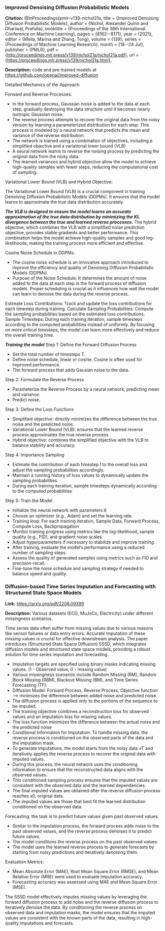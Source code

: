 ### Improved Denoising Diffusion Probabilistic Models

**Citation:** @InProceedings{pmlr-v139-nichol21a,
  title = 	 {Improved Denoising Diffusion Probabilistic Models},
  author =       {Nichol, Alexander Quinn and Dhariwal, Prafulla},
  booktitle = 	 {Proceedings of the 38th International Conference on Machine Learning},
  pages = 	 {8162--8171},
  year = 	 {2021},
  editor = 	 {Meila, Marina and Zhang, Tong},
  volume = 	 {139},
  series = 	 {Proceedings of Machine Learning Research},
  month = 	 {18--24 Jul},
  publisher =    {PMLR},
  pdf = 	 {http://proceedings.mlr.press/v139/nichol21a/nichol21a.pdf},
  url = 	 {https://proceedings.mlr.press/v139/nichol21a.html},

**Description:**
code and pre-trained models at https://github.com/openai/improved-diffusion 

Detailed Mechanics of the Approach

Forward and Reverse Processes:

- In the forward process, Gaussian noise is added to the data at each step, gradually destroying the data structure until it becomes nearly isotropic Gaussian noise.
- The reverse process attempts to recover the original data from the noisy version by learning a parameterized distribution for each step. This process is modeled by a neural network that predicts the mean and variance of the reverse distribution.
- The network is trained using a combination of objectives, including a simplified objective and a variational lower bound (VLB)
- A neural network learns to reverse the noising process by predicting the original data from the noisy data.
- The learned variances and hybrid objective allow the model to achieve high-quality samples with fewer steps, reducing the computational cost of sampling.

Variational Lower Bound (VLB) and Hybrid Objective:

The Variational Lower Bound (VLB) is a crucial component in training Denoising Diffusion Probabilistic Models (DDPMs). It ensures that the model learns to approximate the true data distribution accurately. 

***The VLB is designed to ensure the model learns an accurate approximation of the true data distribution by minimizing the KL divergence between the true and learned reverse processes.*** The hybrid objective, which combines the VLB with a simplified noise prediction objective, provides stable gradients and better performance. This combination helps the model achieve high-quality samples and good log-likelihoods, making the training process more efficient and effective.

Cosine Noise Schedule in DDPMs:

- The cosine noise schedule is an innovative approach introduced to improve the efficiency and quality of Denoising Diffusion Probabilistic Models (DDPMs).
- Purpose of the Noise Schedule: It determines the amount of noise added to the data at each step in the forward process of diffusion models. Proper scheduling is crucial as it influences how well the model can learn to denoise the data during the reverse process.

Estimate Loss Contributions: Track and update the loss contributions for each timestep during training.
Calculate Sampling Probabilities: Compute the sampling probabilities based on the estimated loss contributions.
Sample Timesteps: During each training iteration, sample timesteps according to the computed probabilities instead of uniformly.
By focusing on more critical timesteps, the model can learn more effectively and reduce the overall training time.

***Training the model***
Step 1: Define the Forward Diffusion Process
- Set the total number of timesteps T.
- Define noise schedule, linear or cosine. Cosine is often used for improved performance.
- The forward process that adds Gausian noise to the data.
  
Step 2: Formulate the Reverse Process
- Parameterize the Reverse Process by a neural network, predicting mean and variance.
- Predict noise.

Step 3: Define the Loss Functions
- Simplified objective: directly minimizes the difference between the true noise and the predicted noise.
- Variational Lower Bound (VLB): ensures that the learned reverse process approximates the true reverse process
- Hybrid objective: combines the simplified objective with the VLB to balance stability and accuracy.

Step 4: Importance Sampling
- Estimate the contribution of each timestep 𝑡 to the overall loss and adjust the sampling probabilities accordingly.
- Maintain a running history of loss values to dynamically update the sampling probabilities.
- During each training iteration, sample timesteps dynamically according to the computed probabilities

Step 5: Train the Model
- Initialize the neural network with parameters 𝜃.
- Choose an optimizer (e.g., Adam) and set the learning rate.
- Training loop: For each training iteration, Sample Data, Forward Process, Compute Loss, Backpropagation
- Monitor training progress using metrics like the log-likelihood, sample quality (e.g., FID), and gradient noise scales.
- Adjust hyperparameters if necessary to stabilize and improve training.
- After training, evaluate the model’s performance using a reduced number of sampling steps.
- Assess the quality of generated samples using metrics such as FID and precision-recall.
- Fine-tune the noise schedule and sampling strategy if needed to balance speed and quality.

### Diffusion-based Time Series Imputation and Forecasting with Structured State Space Models

**Link:** https://arxiv.org/pdf/2208.09399

**Description:**
Various datasets (ECG, MuJoCo, Electricity) under different missingness scenarios.

Time series data often suffer from missing values due to various reasons like sensor failures or data entry errors. Accurate imputation of these missing values is crucial for effective downstream analysis. The paper introduces (Structured State Space Diffusion) SSSD, which integrates diffusion models and structured state space models, providing a robust solution for time series imputation and forecasting.

- Imputation targets are specified using binary masks indicating missing values. (1 - Observed value, 0 - missing value)
- Various missingness scenarios include Random Missing (RM), Random Block Missing (RBM), Blackout Missing (BM), and Time Series Forecasting (TF).
- Diffusion Model: Forward Process, Reverse Process, Objective function --> minimizes the difference between added noise and predicted noise.
- The diffusion process is applied only to the portions of the sequence to be imputed.
- The training objective combines a reconstruction loss for observed values and an imputation loss for missing values.
- The loss function minimizes the difference between the actual noise and the predicted noise
- Conditional Information for Imputation: To handle missing data, the reverse process is conditioned on the observed parts of the data and the imputation mask.
- To generate imputations, the model starts from the noisy data 𝑥𝑇 and iteratively applies the reverse process to recover the original data with imputed values.
- During this process, the neural network uses the conditioning information to ensure that the reconstructed data aligns with the observed values.
- This conditioned sampling process ensures that the imputed values are consistent with the observed data and the learned dependencies.
- The final imputed values are obtained after the reverse diffusion process reaches 𝑥0, original data.
- The imputed values are those that best fit the learned distribution conditioned on the observed data.

Forecasting: the task is to predict future values given past observed values.
- Similar to the imputation process, the forward process adds noise to the past observed values, and the reverse process denoises it to predict future values.
- The model conditions the reverse process on the past observed values.
- The model uses the learned reverse process to generate forecasts by starting from noisy predictions and iteratively denoising them.

Evaluation Metrics:

- Mean Absolute Error (MAE), Root Mean Square Error (RMSE), and Mean Relative Error (MRE) were used to evaluate imputation accuracy.
- Forecasting accuracy was assessed using MAE and Mean Square Error (MSE).

The SSSD model effectively imputes missing values by leveraging the forward diffusion process to add noise and the reverse diffusion process to iteratively denoise the data. By conditioning the reverse process on observed data and imputation masks, the model ensures that the imputed values are consistent with the known parts of the data, resulting in high-quality imputations and forecasts.
